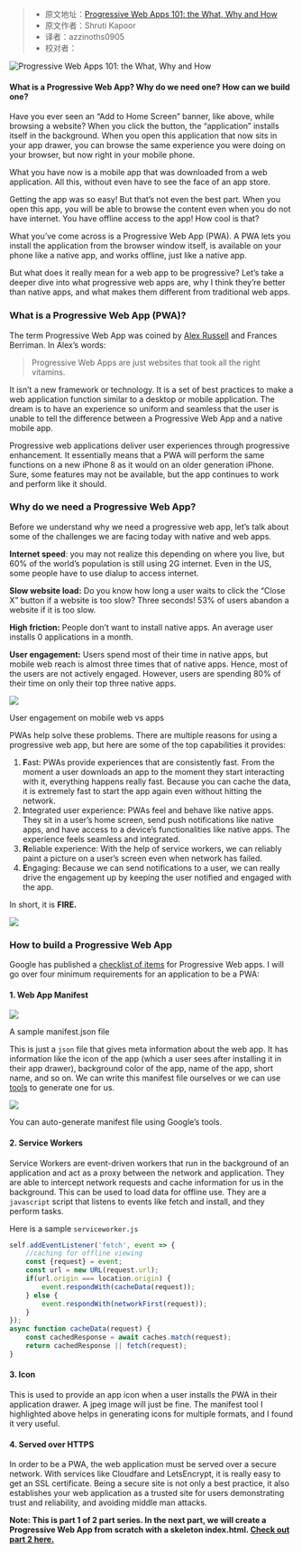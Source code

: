 > * 原文地址：[Progressive Web Apps 101: the What, Why and How](https://www.freecodecamp.org/news/progressive-web-apps-101-the-what-why-and-how-4aa5e9065ac2/)
> * 原文作者：Shruti Kapoor
> * 译者：azzinoths0905
> * 校对者：



![Progressive Web Apps 101: the What, Why and How](https://cdn-media-1.freecodecamp.org/images/1*2tyNWs0uYC0q-gwyWj8BTw.jpeg)

#### What is a Progressive Web App? Why do we need one? How can we build one?

Have you ever seen an “Add to Home Screen” banner, like above, while browsing a website? When you click the button, the “application” installs itself in the background. When you open this application that now sits in your app drawer, you can browse the same experience you were doing on your browser, but now right in your mobile phone.

What you have now is a mobile app that was downloaded from a web application. All this, without even have to see the face of an app store.

Getting the app was so easy! But that’s not even the best part. When you open this app, you will be able to browse the content even when you do not have internet. You have offline access to the app! How cool is that?

What you’ve come across is a Progressive Web App (PWA). A PWA lets you install the application from the browser window itself, is available on your phone like a native app, and works offline, just like a native app.

But what does it really mean for a web app to be progressive? Let’s take a deeper dive into what progressive web apps are, why I think they’re better than native apps, and what makes them different from traditional web apps.

### What is a Progressive Web App (PWA)?

The term Progressive Web App was coined by  [Alex Russell][1]  and Frances Berriman. In Alex’s words:

> Progressive Web Apps are just websites that took all the right vitamins.

It isn’t a new framework or technology. It is a set of best practices to make a web application function similar to a desktop or mobile application. The dream is to have an experience so uniform and seamless that the user is unable to tell the difference between a Progressive Web App and a native mobile app.

Progressive web applications deliver user experiences through progressive enhancement. It essentially means that a PWA will perform the same functions on a new iPhone 8 as it would on an older generation iPhone. Sure, some features may not be available, but the app continues to work and perform like it should.

### Why do we need a Progressive Web App?

Before we understand why we need a progressive web app, let’s talk about some of the challenges we are facing today with native and web apps.

**Internet speed**: you may not realize this depending on where you live, but 60% of the world’s population is still using 2G internet. Even in the US, some people have to use dialup to access internet.

**Slow website load:** Do you know how long a user waits to click the “Close X” button if a website is too slow? Three seconds! 53% of users abandon a website if it is too slow.

**High friction:** People don’t want to install native apps. An average user installs 0 applications in a month.

**User engagement:** Users spend most of their time in native apps, but mobile web reach is almost three times that of native apps. Hence, most of the users are not actively engaged. However, users are spending 80% of their time on only their top three native apps.

![](https://cdn-media-1.freecodecamp.org/images/1*o2eA_ZR6hnUVTH2EvIAYqg.png)

User engagement on mobile web vs apps

PWAs help solve these problems. There are multiple reasons for using a progressive web app, but here are some of the top capabilities it provides:

1.  **F**ast: PWAs provide experiences that are consistently fast. From the moment a user downloads an app to the moment they start interacting with it, everything happens really fast. Because you can cache the data, it is extremely fast to start the app again even without hitting the network.
2.  **I**ntegrated user experience: PWAs feel and behave like native apps. They sit in a user’s home screen, send push notifications like native apps, and have access to a device’s functionalities like native apps. The experience feels seamless and integrated.
3.  **R**eliable experience: With the help of service workers, we can reliably paint a picture on a user’s screen even when network has failed.
4.  **E**ngaging: Because we can send notifications to a user, we can really drive the engagement up by keeping the user notified and engaged with the app.

In short, it is  **FIRE.**

![](https://cdn-media-1.freecodecamp.org/images/1*maLaYJoCMBNabnUdrgwPMQ.jpeg)

### How to build a Progressive Web App

Google has published a  [checklist of items][2] for Progressive Web apps. I will go over four minimum requirements for an application to be a PWA:

#### 1\. Web App Manifest

![](https://cdn-media-1.freecodecamp.org/images/1*LhaR74lzxYyeKwNOWh9oNQ.png)

A sample manifest.json file

This is just a  `json`  file that gives meta information about the web app. It has information like the icon of the app (which a user sees after installing it in their app drawer), background color of the app, name of the app, short name, and so on. We can write this manifest file ourselves or we can use  [tools][3]  to generate one for us.

![](https://cdn-media-1.freecodecamp.org/images/1*yzOwzdDG48AlJcPrSby1kw.png)

You can auto-generate manifest file using Google’s tools.

#### 2\. Service Workers

Service Workers are event-driven workers that run in the background of an application and act as a proxy between the network and application. They are able to intercept network requests and cache information for us in the background. This can be used to load data for offline use. They are a  `javascript`  script that listens to events like fetch and install, and they perform tasks.

Here is a sample  `serviceworker.js`

```javascript
self.addEventListener('fetch', event => {
    //caching for offline viewing
    const {request} = event;
    const url = new URL(request.url);
    if(url.origin === location.origin) {
        event.respondWith(cacheData(request));
    } else {
        event.respondWith(networkFirst(request));
    }
});
async function cacheData(request) {
    const cachedResponse = await caches.match(request);
    return cachedResponse || fetch(request);
}
```

#### 3\. Icon

This is used to provide an app icon when a user installs the PWA in their application drawer. A jpeg image will just be fine. The manifest tool I highlighted above helps in generating icons for multiple formats, and I found it very useful.

#### 4\. Served over HTTPS

In order to be a PWA, the web application must be served over a secure network. With services like Cloudfare and LetsEncrypt, it is really easy to get an SSL certificate. Being a secure site is not only a best practice, it also establishes your web application as a trusted site for users demonstrating trust and reliability, and avoiding middle man attacks.

**Note: This is part 1 of 2 part series. In the next part, we will create a Progressive Web App from scratch with a skeleton index.html.  [Check out part 2 here.][4]**

[1]: https://www.freecodecamp.org/news/progressive-web-apps-101-the-what-why-and-how-4aa5e9065ac2/undefined
[2]: https://developers.google.com/web/progressive-web-apps/checklist
[3]: https://app-manifest.firebaseapp.com/
[4]: https://medium.freecodecamp.org/progressive-web-apps-102-building-a-progressive-web-app-from-scratch-397b72168040
